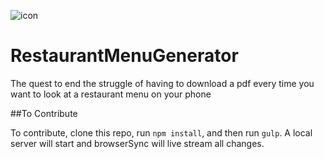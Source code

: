 ![icon](https://raw.githubusercontent.com/tevko/RestaurantMenuGenerator/master/img/menu_icon_256.png)

# RestaurantMenuGenerator

The quest to end the struggle of having to download a pdf every time you want to look at a restaurant menu on your phone

##To Contribute

To contribute, clone this repo, run `npm install`, and then run `gulp`. A local server will start and browserSync will live stream all changes.
